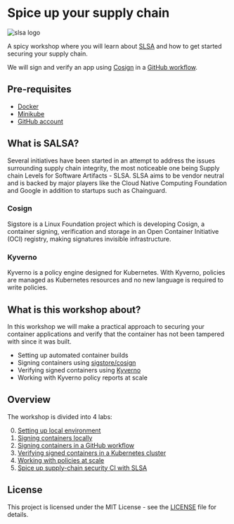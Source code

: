 # Spice up your supply chain

![slsa logo](img/slsa-logo.svg)

A spicy workshop where you will learn about [SLSA](https://slsa.dev/) and how to get started securing your supply chain.

We will sign and verify an app using [Cosign](https://github.com/sigstore/cosign) in a [GitHub workflow](https://docs.github.com/en/actions/quickstart).

## Pre-requisites

- [Docker](https://docs.docker.com/get-docker/)
- [Minikube](https://minikube.sigs.k8s.io/docs/start/)
- [GitHub account](https://github.com/signup)

## What is SALSA?

Several initiatives have been started in an attempt to address the issues surrounding supply chain integrity, the most noticeable one being Supply chain Levels for Software Artifacts - SLSA. SLSA aims to be vendor neutral and is backed by major players like the Cloud Native Computing Foundation and Google in addition to startups such as Chainguard.

### Cosign

Sigstore is a Linux Foundation project which is developing Cosign, a container signing, verification and storage in an Open Container Initiative (OCI) registry, making signatures invisible infrastructure.

### Kyverno

Kyverno is a policy engine designed for Kubernetes. With Kyverno, policies are managed as Kubernetes resources and no new language is required to write policies.

## What is this workshop about?

In this workshop we will make a practical approach to securing your container applications and verify that the container has not been tampered with since it was built.

 * Setting up automated container builds
 * Signing containers using [sigstore/cosign](https://github.com/sigstore/cosign)
 * Verifying signed containers using [Kyverno](https://kyverno.io/docs/writing-policies/verify-images/)
 * Working with Kyverno policy reports at scale

## Overview

The workshop is divided into 4 labs:

0. [Setting up local environment](labs/lab-0/README.md)
1. [Signing containers locally](labs/lab-1/README.md)
2. [Signing containers in a GitHub workflow](labs/lab-2/README.md)
3. [Verifying signed containers in a Kubernetes cluster](labs/lab-3/README.md)
4. [Working with policies at scale](labs/lab-4/README.md)
5. [Spice up supply-chain security CI with SLSA](labs/lab-5-extra/README.md)

## License

This project is licensed under the MIT License - see the [LICENSE](LICENSE) file for details.
